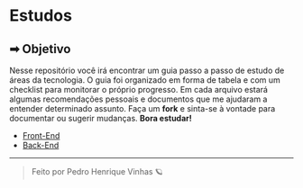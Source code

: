# Estudos 

## ➡ Objetivo
 Nesse repositório você irá encontrar um guia passo a passo de estudo de áreas da tecnologia. O guia foi organizado em forma de tabela e com um checklist para monitorar o próprio progresso. Em cada arquivo estará algumas recomendações pessoais e documentos que me ajudaram a entender determinado assunto. Faça um **fork** e sinta-se à vontade para documentar ou sugerir mudanças. **Bora estudar!**

- [Front-End](/Front-End/README.md)
- [Back-End](/Back-End/README.md)

---
<blockquote> Feito por Pedro Henrique Vinhas 🪐 </blockquote>
